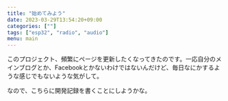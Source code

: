 ```yaml
---
title: "始めてみよう"
date: 2023-03-29T13:54:20+09:00
categories: [""]
tags: ["esp32", "radio", "audio"]
menu: main
---
```

このプロジェクト、頻繁にページを更新したくなってきたのです。一応自分のメインブログとか、Facebookとかないわけではないんだけど、毎日なにかするような感じでもないような気がして。

なので、こちらに開発記録を書くことにしようかな。
